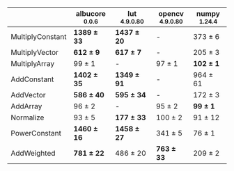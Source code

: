 |                |albucore<br><small>0.0.6</small>|lut<br><small>4.9.0.80</small>|opencv<br><small>4.9.0.80</small>|numpy<br><small>1.24.4</small>|
|----------------|--------------------------------|------------------------------|---------------------------------|------------------------------|
|MultiplyConstant|**1389 ± 33**                   |**1437 ± 20**                 |-                                |373 ± 6                       |
|MultiplyVector  |**612 ± 9**                     |**617 ± 7**                   |-                                |205 ± 3                       |
|MultiplyArray   |99 ± 1                          |-                             |97 ± 1                           |**102 ± 1**                   |
|AddConstant     |**1402 ± 35**                   |**1349 ± 91**                 |-                                |964 ± 61                      |
|AddVector       |**586 ± 40**                    |**595 ± 34**                  |-                                |172 ± 3                       |
|AddArray        |96 ± 2                          |-                             |95 ± 2                           |**99 ± 1**                    |
|Normalize       |93 ± 5                          |**177 ± 33**                  |100 ± 2                          |91 ± 12                       |
|PowerConstant   |**1460 ± 16**                   |**1458 ± 27**                 |341 ± 5                          |76 ± 1                        |
|AddWeighted     |**781 ± 22**                    |486 ± 20                      |**763 ± 33**                     |209 ± 2                       |
